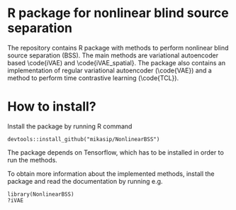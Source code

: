 # R package for nonlinear blind source separation
The repository contains R package with methods to perform nonlinear blind source separation (BSS). The main methods are variational autoencoder based \code{iVAE) and \code{iVAE_spatial}. The package also contains an implementation of regular variational autoencoder (\code{VAE}) and a method to perform time contrastive learning (\code{TCL}). 

 # How to install?

Install the package by running R command
```
devtools::install_github("mikasip/NonlinearBSS")
```
The package depends on Tensorflow, which has to be installed in order to run the methods.

To obtain more information about the implemented methods, install the package and read the documentation by running e.g.
```
library(NonlinearBSS)
?iVAE
```
